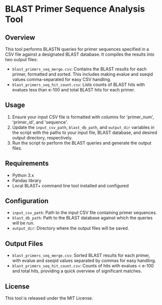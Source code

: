 
# BLAST Primer Sequence Analysis Tool

## Overview
This tool performs BLASTN queries for primer sequences specified in a CSV file against a designated BLAST database. It compiles the results into two output files:
- `blast_primers_seq_merge.csv`: Contains the BLAST results for each primer, formatted and sorted. This includes making evalue and sseqid values comma-separated for easy CSV handling.
- `blast_primers_seq_hit_count.csv`: Lists counts of BLAST hits with evalues less than e-100 and total BLAST hits for each primer.

## Usage
1. Ensure your input CSV file is formatted with columns for 'primer_num', 'primer_id', and 'sequence'.
2. Update the `input_csv_path`, `blast_db_path`, and `output_dir` variables in the script with the paths to your input file, BLAST database, and desired output directory, respectively.
3. Run the script to perform the BLAST queries and generate the output files.

## Requirements
- Python 3.x
- Pandas library
- Local BLAST+ command line tool installed and configured

## Configuration
- `input_csv_path`: Path to the input CSV file containing primer sequences.
- `blast_db_path`: Path to the BLAST database against which the queries will be run.
- `output_dir`: Directory where the output files will be saved.

## Output Files
- `blast_primers_seq_merge.csv`: Sorted BLAST results for each primer, with evalue and sseqid values separated by commas for easy handling.
- `blast_primers_seq_hit_count.csv`: Counts of hits with evalues < e-100 and total hits, providing a quick overview of significant matches.

## License
This tool is released under the MIT License.
